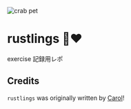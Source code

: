 ![crab pet](https://i.imgur.com/LbZJgmm.gif)

# rustlings 🦀❤️

exercise 記録用レポ

## Credits

`rustlings` was originally written by [Carol](https://github.com/carols10cents)!
